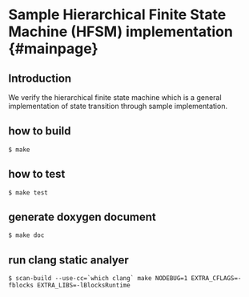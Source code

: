 Sample Hierarchical Finite State Machine (HFSM) implementation {#mainpage}
==============================================================

Introduction
------------

We verify the hierarchical finite state machine which is a general implementation of state transition through sample implementation.

how to build
------------

```
$ make
```

how to test
-----------

```
$ make test
```

generate doxygen document
-------------------------

```
$ make doc
```

run clang static analyer
------------------------

```
$ scan-build --use-cc=`which clang` make NODEBUG=1 EXTRA_CFLAGS=-fblocks EXTRA_LIBS=-lBlocksRuntime
```
